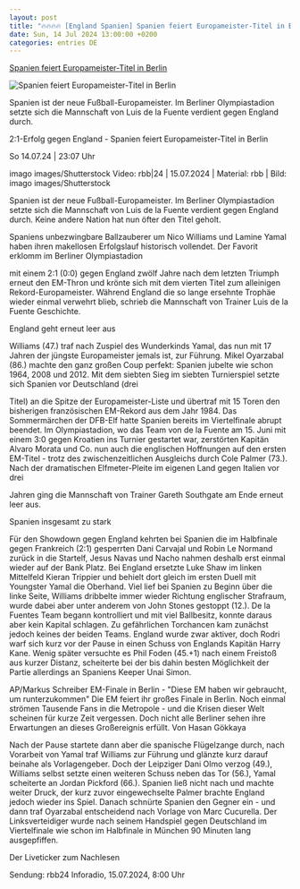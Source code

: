 ```yaml
---
layout: post
title: "🔥🔥🔥🔥 [England Spanien] Spanien feiert Europameister-Titel in Berlin"
date: Sun, 14 Jul 2024 13:00:00 +0200
categories: entries DE
---
```

[Spanien feiert Europameister-Titel in Berlin](https://www.rbb24.de/sport/beitrag/2024/07/fussball-berlin-europameisterschaft-em-liveticker-audiostream.html)

![Spanien feiert Europameister-Titel in Berlin](https://www.rbb24.de/content/dam/rbb/rbb/rbb24/2024/2024_07/imago-images/spanien-feiert-em-titel.jpg.jpg/size=708x398.jpg)

Spanien ist der neue Fußball-Europameister. Im Berliner Olympiastadion setzte sich die Mannschaft von Luis de la Fuente verdient gegen England durch.

2:1-Erfolg gegen England - Spanien feiert Europameister-Titel in Berlin

So 14.07.24 | 23:07 Uhr

imago images/Shutterstock Video: rbb|24 | 15.07.2024 | Material: rbb | Bild: imago images/Shutterstock

Spanien ist der neue Fußball-Europameister. Im Berliner Olympiastadion setzte sich die Mannschaft von Luis de la Fuente verdient gegen England durch. Keine andere Nation hat nun öfter den Titel geholt.

Spaniens unbezwingbare Ballzauberer um Nico Williams und Lamine Yamal haben ihren makellosen Erfolgslauf historisch vollendet. Der Favorit erklomm im Berliner Olympiastadion

mit einem 2:1 (0:0) gegen England zwölf Jahre nach dem letzten Triumph erneut den EM-Thron und krönte sich mit dem vierten Titel zum alleinigen Rekord-Europameister. Während England die so lange ersehnte Trophäe wieder einmal verwehrt blieb, schrieb die Mannschaft von Trainer Luis de la Fuente Geschichte.



England geht erneut leer aus

Williams (47.) traf nach Zuspiel des Wunderkinds Yamal, das nun mit 17 Jahren der jüngste Europameister jemals ist, zur Führung. Mikel Oyarzabal (86.) machte den ganz großen Coup perfekt: Spanien jubelte wie schon 1964, 2008 und 2012. Mit dem siebten Sieg im siebten Turnierspiel setzte sich Spanien vor Deutschland (drei

Titel) an die Spitze der Europameister-Liste und übertraf mit 15 Toren den bisherigen französischen EM-Rekord aus dem Jahr 1984. Das Sommermärchen der DFB-Elf hatte Spanien bereits im Viertelfinale abrupt beendet. Im Olympiastadion, wo das Team von de la Fuente am 15. Juni mit einem 3:0 gegen Kroatien ins Turnier gestartet war, zerstörten Kapitän Alvaro Morata und Co. nun auch die englischen Hoffnungen auf den ersten EM-Titel - trotz des zwischenzeitlichen Ausgleichs durch Cole Palmer (73.). Nach der dramatischen Elfmeter-Pleite im eigenen Land gegen Italien vor drei

Jahren ging die Mannschaft von Trainer Gareth Southgate am Ende erneut leer aus.



Spanien insgesamt zu stark

Für den Showdown gegen England kehrten bei Spanien die im Halbfinale gegen Frankreich (2:1) gesperrten Dani Carvajal und Robin Le Normand zurück in die Startelf, Jesus Navas und Nacho nahmen deshalb erst einmal wieder auf der Bank Platz. Bei England ersetzte Luke Shaw im linken Mittelfeld Kieran Trippier und behielt dort gleich im ersten Duell mit Youngster Yamal die Oberhand. Viel lief bei Spanien zu Beginn über die linke Seite, Williams dribbelte immer wieder Richtung englischer Strafraum, wurde dabei aber unter anderem von John Stones gestoppt (12.). De la Fuentes Team begann kontrolliert und mit viel Ballbesitz, konnte daraus aber kein Kapital schlagen. Zu gefährlichen Torchancen kam zunächst jedoch keines der beiden Teams. England wurde zwar aktiver, doch Rodri warf sich kurz vor der Pause in einen Schuss von Englands Kapitän Harry Kane. Wenig später versuchte es Phil Foden (45.+1) nach einem Freistoß aus kurzer Distanz, scheiterte bei der bis dahin besten Möglichkeit der Partie allerdings an Spaniens Keeper Unai Simon.

AP/Markus Schreiber EM-Finale in Berlin - "Diese EM haben wir gebraucht, um runterzukommen" Die EM feiert ihr großes Finale in Berlin. Noch einmal strömen Tausende Fans in die Metropole - und die Krisen dieser Welt scheinen für kurze Zeit vergessen. Doch nicht alle Berliner sehen ihre Erwartungen an dieses Großereignis erfüllt. Von Hasan Gökkaya

Nach der Pause startete dann aber die spanische Flügelzange durch, nach Vorarbeit von Yamal traf Williams zur Führung und glänzte kurz darauf beinahe als Vorlagengeber. Doch der Leipziger Dani Olmo verzog (49.), Williams selbst setzte einen weiteren Schuss neben das Tor (56.), Yamal scheiterte an Jordan Pickford (66.). Spanien ließ nicht nach und machte weiter Druck, der kurz zuvor eingewechselte Palmer brachte England jedoch wieder ins Spiel. Danach schnürte Spanien den Gegner ein - und dann traf Oyarzabal entscheidend nach Vorlage von Marc Cucurella. Der Linksverteidiger wurde nach seinem Handspiel gegen Deutschland im Viertelfinale wie schon im Halbfinale in München 90 Minuten lang ausgepfiffen.

Der Liveticker zum Nachlesen

Sendung: rbb24 Inforadio, 15.07.2024, 8:00 Uhr

